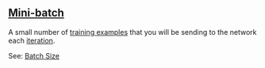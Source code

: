 ## [Mini-batch](#mini-batch)

A small number of [training examples](#training-example) that you will be sending to the network each [iteration](#iteration).

See: [Batch Size](#batch-size)